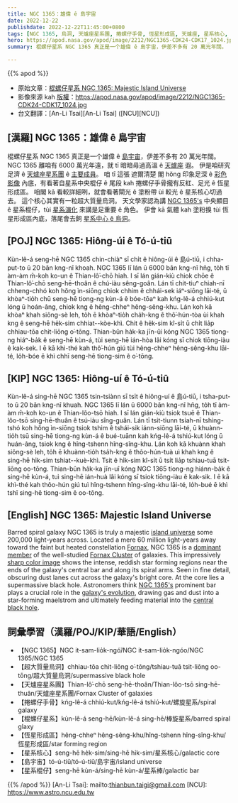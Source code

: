 ```yaml
---
title: NGC 1365：雄偉 ê 島宇宙
date: 2022-12-22
publishdate: 2022-12-22T11:45:00+0800
tags: [NGC 1365, 烏洞, 天爐座星系團, 捲螺仔手骨, 恆星形成區, 天爐座, 星系核心, 超大質量烏洞, 棍螺仔星系, 島宇宙, 星系棍仔]
hero: https://apod.nasa.gov/apod/image/2212/NGC1365-CDK24-CDK17_1024.jpg
summary: 棍螺仔星系 NGC 1365 真正是一个雄偉 ê 島宇宙，伊差不多有 20 萬光年闊。

---
```


{{% apod %}}

- 原始文章：[棍螺仔星系 NGC 1365: Majestic Island Universe](https://apod.nasa.gov/apod/ap221222.html)
- 影像來源 kah [版權][copyright]：https://apod.nasa.gov/apod/image/2212/NGC1365-CDK24-CDK17_1024.jpg
- 台文翻譯：[An-Li Tsai][An-Li Tsai] ([NCU][NCU])

## [漢羅] NGC 1365：雄偉 ê 島宇宙
棍螺仔星系 NGC 1365 真正是一个雄偉 ê [島宇宙][island universe]，伊差不多有 20 萬光年闊。
NGC 1365 離咱有 6000 萬光年遠，就 tī 暗暗毋過高溫 ê [天爐座][Fornax] 遐。
伊是咱研究足濟 ê [天爐座星系團][Fornax Cluster] ê [主要成員][dominant member t]。
咱 tī 這張 遮爾清楚 閣 hŏng 印象足深 ê [彩色影像][sharp color image] 內底，有看著自星系中央棍仔 ê 尾段 kah 捲螺仔手骨攏有反紅、足光 ê 恆星形成區。
咱閣 kā 看較詳細咧，就會看著閘光 ê 塗粉帶 ùi 較光 ê 星系核心切過去。
這个核心其實有一粒超大質量烏洞。
天文學家認為講 [NGC 1365's][NGC 1365's] 中央顯目 ê 星系棍仔，tùi [星系演化][galaxy's evolution] 來講是足重要 ê 角色。
伊會 kā 氣體 kah 塗粉搝 tùi 恆星形成區內底，落尾會去飼 [星系中心 ê 烏洞][central black hole]。


## [POJ] NGC 1365: Hiông-úi ê Tó-ú-tiū
Kùn-lê-á seng-hē NGC 1365 chin-chiàⁿ sī chi̍t ê hiông-úi ê 島ú-tiū, i chha-put-to ū 20 bān kng-nî khoah.
NGC 1365 lī lán ū 6000 bān kng-nî hn̄g, to̍h tī àm-àm m̄-koh ko-un ê Thian-lô͘-chō hiah.
I sī lán gián-kiù chiok chōe ê Thian-lô͘-chō seng-hē-thoân ê chú-iàu sêng-goân.
Lán tī chit-tiuⁿ chiah-nī chheng-chhó koh hŏng ìn-siōng chiok chhim ê chhái-sek iáⁿ-siōng lāi-té, ū khòaⁿ-tio̍h chū seng-hē tiong-ng kùn-á ê bóe-tōaⁿ kah kńg-lê-á chhiú-kut lóng ū hoán-âng, chiok kng ê hêng-chheⁿ hêng-sêng-khu.
Lán koh kā khòaⁿ khah siông-sè leh, to̍h ē khòaⁿ-tio̍h cha̍h-kng ê thô͘-hún-tòa ùi khah kng ê seng-hē he̍k-sim chhiat--kòe-khì.
Chit ê he̍k-sim kî-si̍t ū chi̍t lia̍p chhiau-tōa chit-liōng o͘-tōng.
Thian-bûn ha̍k-ka jīn-ûi kóng NGC 1365 tiong-ng hiáⁿ-ba̍k ê seng-hē kùn-á, tùi seng-hē ián-hòa lâi kóng sī chiok tiōng-iàu ê kak-sek.
I ē kā khì-thé kah thô͘-hún giú tùi hêng-chheⁿ hêng-sêng-khu lāi-té, lo̍h-bóe ē khì chhī seng-hē tiong-sim ê o͘-tōng.

## [KIP] NGC 1365: Hiông-uí ê Tó-ú-tiū
Kùn-lê-á sing-hē NGC 1365 tsin-tsiànn sī tsi̍t ê hiông-uí ê 島ú-tiū, i tsha-put-to ū 20 bān kng-nî khuah.
NGC 1365 lī lán ū 6000 bān kng-nî hn̄g, to̍h tī àm-àm m̄-koh ko-un ê Thian-lôo-tsō hiah.
I sī lán gián-kiù tsiok tsuē ê Thian-lôo-tsō sing-hē-thuân ê tsú-iàu sîng-guân.
Lán tī tsit-tiunn tsiah-nī tshing-tshó koh hŏng ìn-siōng tsiok tshim ê tshái-sik iánn-siōng lāi-té, ū khuànn-tio̍h tsū sing-hē tiong-ng kùn-á ê bué-tuānn kah kńg-lê-á tshiú-kut lóng ū huán-âng, tsiok kng ê hîng-tshenn hîng-sîng-khu.
Lán koh kā khuànn khah siông-sè leh, to̍h ē khuànn-tio̍h tsa̍h-kng ê thôo-hún-tuà uì khah kng ê sing-hē hi̍k-sim tshiat--kuè-khì.
Tsit ê hi̍k-sim kî-si̍t ū tsi̍t lia̍p tshiau-tuā tsit-liōng oo-tōng.
Thian-bûn ha̍k-ka jīn-uî kóng NGC 1365 tiong-ng hiánn-ba̍k ê sing-hē kùn-á, tuì sing-hē ián-huà lâi kóng sī tsiok tiōng-iàu ê kak-sik.
I ē kā khì-thé kah thôo-hún giú tuì hîng-tshenn hîng-sîng-khu lāi-té, lo̍h-bué ē khì tshī sing-hē tiong-sim ê oo-tōng.

## [English] NGC 1365: Majestic Island Universe
Barred spiral galaxy NGC 1365 is truly a majestic [island universe][island universe] some 200,000 light-years across.
Located a mere 60 million light-years away toward the faint but heated constellation [Fornax][Fornax], NGC 1365 is a [dominant member][dominant member e] of the well-studied [Fornax Cluster][Fornax Cluster] of galaxies.
This impressively [sharp color image][sharp color image] shows the intense, reddish star forming regions near the ends of the galaxy's central bar and along its spiral arms.
Seen in fine detail, obscuring dust lanes cut across the galaxy's bright core.
At the core lies a supermassive black hole.
Astronomers think [NGC 1365's][NGC 1365's] prominent bar plays a crucial role in the [galaxy's evolution][galaxy's evolution], drawing gas and dust into a star-forming maelstrom and ultimately feeding material into the [central black hole][central black hole].

## 詞彙學習（漢羅/POJ/KIP/華語/English）
- 【NGC 1365】NGC it-sam-lio̍k-ngó͘/NGC it-sam-lio̍k-ngóo/NGC 1365/NGC 1365
- 【超大質量烏洞】chhiau-tōa chit-liōng o͘-tōng/tshiau-tuā tsit-liōng oo-tōng/超大質量烏洞/supermassive black hole
- 【天爐座星系團】Thian-lô͘-chō seng-hē-thoân/Thian-lôo-tsō sing-hē-thuân/天爐座星系團/Fornax Cluster of galaxies
- 【捲螺仔手骨】kńg-lê-á chhiú-kut/kńg-lê-á tshiú-kut/螺旋星系/spiral galaxy
- 【棍螺仔星系】kùn-lê-á seng-hē/kùn-lê-á sing-hē/棒旋星系/barred spiral glaxy
- 【恆星形成區】hêng-chheⁿ hêng-sêng-khu/hîng-tshenn hîng-sîng-khu/恆星形成區/star forming region
- 【星系核心】seng-hē he̍k-sim/sing-hē hi̍k-sim/星系核心/galactic core
- 【島宇宙】tó-ú-tiū/tó-ú-tiū/島宇宙/island universe
- 【星系棍仔】seng-hē kùn-á/sing-hē kùn-á/星系棒/galactic bar

{{% /apod %}}
[An-Li Tsai]: mailto:thianbun.taigi@gmail.com
[NCU]: https://www.astro.ncu.edu.tw

[copyright]: https://apod.nasa.gov/apod/fap/lib/about_apod.html#srapply
[License]: https://creativecommons.org/licenses/by/2.0/

[island universe]:https://apod.nasa.gov/apod/ap100109.html
[Fornax]:https://earthsky.org/constellations/fornax-the-furnace-galaxy-hubble-ultra-deep-field/
[dominant member e]:https://apod.nasa.gov/apod/ap220129.html
[dominant member t]:https://apod.tw/daily/20220129/
[Fornax Cluster]:http://www.atlasoftheuniverse.com/galgrps/for.html
[sharp color image]:https://www.martinpughastrophotography.space/galaxies
[NGC 1365's]:http://arxiv.org/abs/0907.2602
[galaxy's evolution]:https://hubblesite.org/contents/media/images/1999/34/898-Image.html
[central black hole]:https://phys.org/news/2022-08-image-webb-galaxy-ngc-supermassive.html

